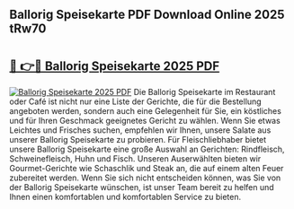 ## Ballorig Speisekarte PDF Download Online 2025 tRw70

# <h2><a href="http://gc5faa.nevu.top/?p=Ballorig+Speisekarte">🔗 👉🔴 Ballorig Speisekarte 2025 PDF</a></h2>

[![Ballorig Speisekarte 2025 PDF](https://i.imgur.com/dBaPXMq.png)](http://gc5faa.nevu.top/?p=Ballorig+Speisekarte)
Die Ballorig Speisekarte im Restaurant oder Café ist nicht nur eine Liste der Gerichte, die für die Bestellung angeboten werden, sondern auch eine Gelegenheit für Sie, ein köstliches und für Ihren Geschmack geeignetes Gericht zu wählen. Wenn Sie etwas Leichtes und Frisches suchen, empfehlen wir Ihnen, unsere Salate aus unserer Ballorig Speisekarte zu probieren. Für Fleischliebhaber bietet unsere Ballorig Speisekarte eine große Auswahl an Gerichten: Rindfleisch, Schweinefleisch, Huhn und Fisch. Unseren Auserwählten bieten wir Gourmet-Gerichte wie Schaschlik und Steak an, die auf einem alten Feuer zubereitet werden. Wenn Sie sich nicht entscheiden können, was Sie von der Ballorig Speisekarte wünschen, ist unser Team bereit zu helfen und Ihnen einen komfortablen und komfortablen Service zu bieten.

